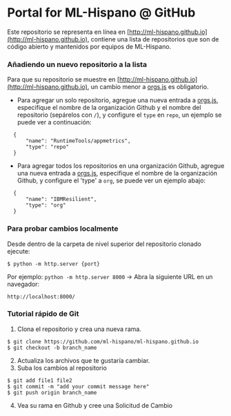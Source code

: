 # Portal for ML-Hispano @ GitHub

Este repositorio se representa en línea en [http://ml-hispano.github.io](http://ml-hispano.github.io), contiene una lista de repositorios que son de código abierto y mantenidos por equipos de ML-Hispano.

### Añadiendo un nuevo repositorio a la lista

Para que su repositorio se muestre en [http://ml-hispano.github.io](http://ml-hispano.github.io), un cambio menor a [orgs.js](js/orgs.js) es obligatorio.

* Para agregar un solo repositorio, agregue una nueva entrada a [orgs.js](js/orgs.js), especifique el nombre de la organización Github y el nombre del repositorio (sepárelos con `/`), y configure el `type` en `repo`, un ejemplo se puede ver a continuación:

```
  {
      "name": "RuntimeTools/appmetrics",
      "type": "repo"
  }
```

* Para agregar todos los repositorios en una organización Github, agregue una nueva entrada a [orgs.js](js/orgs.js), especifique el nombre de la organización Github, y configure el 'type' a `org`, se puede ver un ejemplo abajo:

```
  {
      "name": "IBMResilient",
      "type": "org"
  }
```

### Para probar cambios localmente

Desde dentro de la carpeta de nivel superior del repositorio clonado ejecute:

```
$ python -m http.server {port}
```

Por ejemplo: `python -m http.server 8000` -> Abra la siguiente URL en un navegador:

```
http://localhost:8000/
```

### Tutorial rápido de Git

1. Clona el repositorio y crea una nueva rama.

```
$ git clone https://github.com/ml-hispano/ml-hispano.github.io
$ git checkout -b branch_name
```

2. Actualiza los archivos que te gustaría cambiar.
3. Suba los cambios al repositorio

```
$ git add file1 file2
$ git commit -m "add your commit message here"
$ git push origin branch_name
```

4. Vea su rama en Github y cree una Solicitud de Cambio
